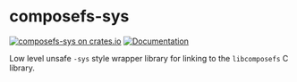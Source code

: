 # composefs-sys

[![composefs-sys on crates.io](https://img.shields.io/crates/v/composefs-sys)](https://crates.io/crates/composefs-sys)
[![Documentation](https://img.shields.io/badge/docs-latest%20version-brightgreen.svg)](https://docs.rs/composefs-sys)

Low level unsafe `-sys` style wrapper library for linking to the `libcomposefs` C library.
